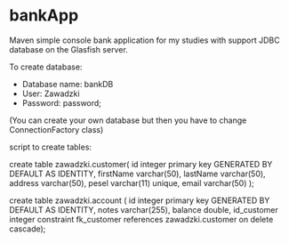 # bankApp

Maven simple console bank application for my studies with support JDBC database on the Glasfish server. 

To create database:
+ Database name: bankDB
+ User: Zawadzki
+ Password: password;

(You can create your own database but then you have to change ConnectionFactory class)

script to create tables:

create table zawadzki.customer( 
id integer primary key GENERATED BY DEFAULT AS IDENTITY,
firstName varchar(50), 
lastName varchar(50), 
address varchar(50),
pesel varchar(11) unique, 
email varchar(50) ); 

create table zawadzki.account ( 
id integer primary key GENERATED BY DEFAULT AS IDENTITY, 
notes varchar(255), 
balance double, 
id_customer integer constraint fk_customer references zawadzki.customer on delete cascade);

